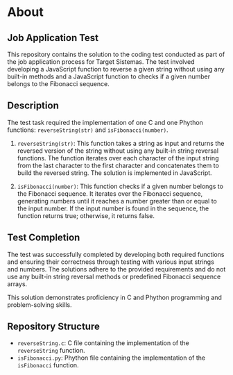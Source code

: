 # About

## Job Application Test

This repository contains the solution to the coding test conducted as part of the job application process for Target Sistemas. The test involved developing a JavaScript function to reverse a given string without using any built-in methods and a JavaScript function to checks if a given number belongs to the Fibonacci sequence.

## Description

The test task required the implementation of one C and one Phython functions: `reverseString(str)` and `isFibonacci(number)`.

1. `reverseString(str)`: This function takes a string as input and returns the reversed version of the string without using any built-in string reversal functions. The function iterates over each character of the input string from the last character to the first character and concatenates them to build the reversed string. The solution is implemented in JavaScript.

2. `isFibonacci(number)`: This function checks if a given number belongs to the Fibonacci sequence. It iterates over the Fibonacci sequence, generating numbers until it reaches a number greater than or equal to the input number. If the input number is found in the sequence, the function returns true; otherwise, it returns false.

## Test Completion

The test was successfully completed by developing both required functions and ensuring their correctness through testing with various input strings and numbers. The solutions adhere to the provided requirements and do not use any built-in string reversal methods or predefined Fibonacci sequence arrays.

This solution demonstrates proficiency in C and Phython programming and problem-solving skills.


## Repository Structure

- `reverseString.c`: C file containing the implementation of the `reverseString` function.
- `isFibonacci.py`: Phython file containing the implementation of the `isFibonacci` function.
